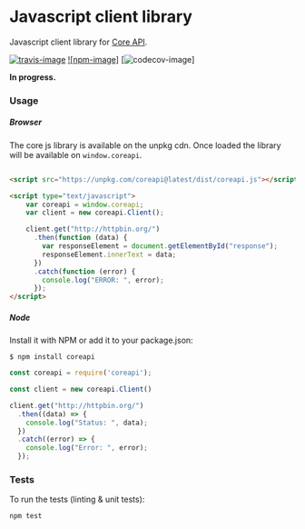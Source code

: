 # Javascript client library

Javascript client library for [Core API][core-api].

[![travis-image]][travis-url]
[![npm-image]][npm-url]
[![codecov-image][codecov-url]]

**In progress.**

### Usage

##### Browser

The core js library is available on the unpkg cdn. Once loaded the library will be available on `window.coreapi`.

```html

<script src="https://unpkg.com/coreapi@latest/dist/coreapi.js"></script>

<script type="text/javascript">
    var coreapi = window.coreapi;
    var client = new coreapi.Client();

    client.get("http://httpbin.org/")
      .then(function (data) {
        var responseElement = document.getElementById("response");
        responseElement.innerText = data;
      })
      .catch(function (error) {
        console.log("ERROR: ", error);
      });
</script>
```

##### Node

Install it with NPM or add it to your package.json:

    $ npm install coreapi


```javascript    
const coreapi = require('coreapi');

const client = new coreapi.Client()

client.get("http://httpbin.org/")
  .then((data) => {
    console.log("Status: ", data);
  })
  .catch((error) => {
    console.log("Error: ", error);
  });
```


### Tests

To run the tests (linting & unit tests):

    npm test

[core-api]: https://github.com/core-api/core-api/
[travis-image]: https://secure.travis-ci.org/core-api/javascript-client.svg?branch=master
[travis-url]: http://travis-ci.org/core-api/javascript-client?branch=master
[npm-images]: https://badge.fury.io/js/coreapi.svg
[npm-url]: http://badge.fury.io/js/coreapi
[codecov-image]: https://codecov.io/gh/core-api/javascript-client/branch/master/graph/badge.svg
[codecov-url]: https://codecov.io/gh/core-api/javascript-client

